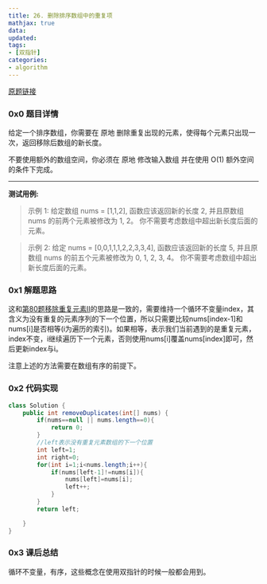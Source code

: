 ```yaml
---
title: 26. 删除排序数组中的重复项
mathjax: true
data: 
updated:
tags:
- [双指针]
categories:
- algorithm
---
```


[原题链接](https://leetcode-cn.com/problems/remove-duplicates-from-sorted-array/)

### 0x0 题目详情

给定一个排序数组，你需要在 原地 删除重复出现的元素，使得每个元素只出现一次，返回移除后数组的新长度。

不要使用额外的数组空间，你必须在 原地 修改输入数组 并在使用 O(1) 额外空间的条件下完成。

---
**测试用例:**

>示例 1:
给定数组 nums = [1,1,2], 
函数应该返回新的长度 2, 并且原数组 nums 的前两个元素被修改为 1, 2。 
你不需要考虑数组中超出新长度后面的元素。

>示例 2:
给定 nums = [0,0,1,1,1,2,2,3,3,4],
函数应该返回新的长度 5, 并且原数组 nums 的前五个元素被修改为 0, 1, 2, 3, 4。
你不需要考虑数组中超出新长度后面的元素。

### 0x1 解题思路

这和[第80题移除重复元素II](80-Remove-Duplicates-from-Sorted-Array-II.md)的思路是一致的，需要维持一个循环不变量index，其含义为没有重复的元素序列的下一个位置，所以只需要比较nums[index-1]和nums[i]是否相等(i为遍历的索引)。如果相等，表示我们当前遇到的是重复元素，index不变，i继续遍历下一个元素，否则使用nums[i]覆盖nums[index]即可，然后更新index与i。

注意上述的方法需要在数组有序的前提下。

### 0x2 代码实现

``` java
class Solution {
    public int removeDuplicates(int[] nums) {
        if(nums==null || nums.length==0){
            return 0;
        }
        //left表示没有重复元素数组的下一个位置
        int left=1;
        int right=0;
        for(int i=1;i<nums.length;i++){
            if(nums[left-1]!=nums[i]){
                nums[left]=nums[i];
                left++;
            }
        }
        return left;

    }
}

```

### 0x3 课后总结

循环不变量，有序，这些概念在使用双指针的时候一般都会用到。